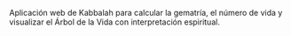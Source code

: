  Aplicación web de Kabbalah para calcular la gematría, el número de vida y visualizar el Árbol de la Vida con interpretación espiritual.
